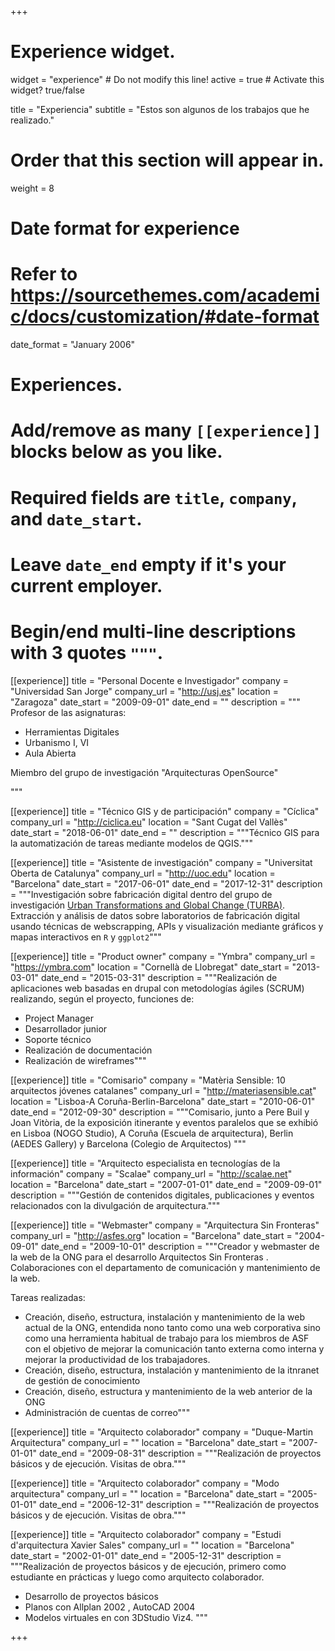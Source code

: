 +++
# Experience widget.
widget = "experience"  # Do not modify this line!
active = true  # Activate this widget? true/false

title = "Experiencia"
subtitle = "Estos son algunos de los trabajos que he realizado."

# Order that this section will appear in.
weight = 8

# Date format for experience
#   Refer to https://sourcethemes.com/academic/docs/customization/#date-format
date_format = "January 2006"

# Experiences.
#   Add/remove as many `[[experience]]` blocks below as you like.
#   Required fields are `title`, `company`, and `date_start`.
#   Leave `date_end` empty if it's your current employer.
#   Begin/end multi-line descriptions with 3 quotes `"""`.
[[experience]]
  title = "Personal Docente e Investigador"
  company = "Universidad San Jorge"
  company_url = "http://usj.es"
  location = "Zaragoza"
  date_start = "2009-09-01"
  date_end = ""
  description = """
  Profesor de las asignaturas:

  * Herramientas Digitales
  * Urbanismo I, VI
  * Aula Abierta

  Miembro del grupo de investigación "Arquitecturas OpenSource"

  """

[[experience]]
  title = "Técnico GIS y de participación"
  company = "Cíclica"
  company_url = "http://ciclica.eu"
  location = "Sant Cugat del Vallès"
  date_start = "2018-06-01"
  date_end = ""
  description = """Técnico GIS para la automatización de tareas mediante modelos de QGIS."""

[[experience]]
  title = "Asistente de investigación"
  company = "Universitat Oberta de Catalunya"
  company_url = "http://uoc.edu"
  location = "Barcelona"
  date_start = "2017-06-01"
  date_end = "2017-12-31"
  description = """Investigación sobre fabricación digital dentro del grupo de investigación [Urban Transformations and Global Change (TURBA)](http://turbain3.wordpress.com/).
  Extracción y análisis de datos sobre laboratorios de fabricación digital usando técnicas de webscrapping, APIs y visualización mediante gráficos y mapas interactivos en `R` y `ggplot2`"""

[[experience]]
  title = "Product owner"
  company = "Ymbra"
  company_url = "https://ymbra.com"
  location = "Cornellà de Llobregat"
  date_start = "2013-03-01"
  date_end = "2015-03-31"
  description = """Realización de aplicaciones web basadas en drupal con metodologías ágiles (SCRUM) realizando, según el proyecto, funciones de:

  * Project Manager
  * Desarrollador junior
  * Soporte técnico
  * Realización de documentación
  * Realización de wireframes"""

[[experience]]
  title = "Comisario"
  company = "Matèria Sensible: 10 arquitectos jóvenes catalanes"
  company_url = "http://materiasensible.cat"
  location = "Lisboa-A Coruña-Berlin-Barcelona"
  date_start = "2010-06-01"
  date_end = "2012-09-30"
  description = """Comisario, junto a Pere Buil y Joan Vitòria, de la exposición itinerante y eventos paralelos que se exhibió en Lisboa (NOGO Studio), A Coruña (Escuela de arquitectura), Berlin (AEDES Gallery) y Barcelona (Colegio de Arquitectos) """

[[experience]]
  title = "Arquitecto especialista en tecnologías de la información"
  company = "Scalae"
  company_url = "http://scalae.net"
  location = "Barcelona"
  date_start = "2007-01-01"
  date_end = "2009-09-01"
  description = """Gestión de contenidos digitales, publicaciones y eventos relacionados con la divulgación de arquitectura."""

[[experience]]
  title = "Webmaster"
  company = "Arquitectura Sin Fronteras"
  company_url = "http://asfes.org"
  location = "Barcelona"
  date_start = "2004-09-01"
  date_end = "2009-10-01"
  description = """Creador y webmaster de la web de la ONG para el desarrollo Arquitectos Sin Fronteras . Colaboraciones con el departamento de comunicación y mantenimiento de la web.

  Tareas realizadas:

  * Creación, diseño, estructura, instalación y mantenimiento de la web actual de la ONG, entendida nono tanto como una web corporativa sino como una herramienta habitual de trabajo para los miembros de ASF con el objetivo de mejorar la comunicación tanto externa como interna y mejorar la productividad de los trabajadores.
  * Creación, diseño, estructura, instalación y mantenimiento de la itnranet de gestión de conocimiento
  * Creación, diseño, estructura y mantenimiento de la web anterior de la ONG
  * Administración de cuentas de correo"""

[[experience]]
  title = "Arquitecto colaborador"
  company = "Duque-Martin Arquitectura"
  company_url = ""
  location = "Barcelona"
  date_start = "2007-01-01"
  date_end = "2009-08-31"
  description = """Realización de proyectos básicos y de ejecución.
  Visitas de obra."""

[[experience]]
  title = "Arquitecto colaborador"
  company = "Modo arquitectura"
  company_url = ""
  location = "Barcelona"
  date_start = "2005-01-01"
  date_end = "2006-12-31"
  description = """Realización de proyectos básicos y de ejecución.
  Visitas de obra."""

[[experience]]
  title = "Arquitecto colaborador"
  company = "Estudi d'arquitectura Xavier Sales"
  company_url = ""
  location = "Barcelona"
  date_start = "2002-01-01"
  date_end = "2005-12-31"
  description = """Realización de proyectos básicos y de ejecución, primero como estudiante en prácticas y luego como arquitecto colaborador.

* Desarrollo de proyectos básicos
* Planos con Allplan 2002 , AutoCAD 2004
* Modelos virtuales en con 3DStudio Viz4. """

+++
